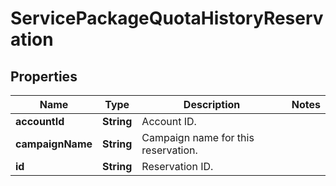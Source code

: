 
# ServicePackageQuotaHistoryReservation

## Properties
Name | Type | Description | Notes
------------ | ------------- | ------------- | -------------
**accountId** | **String** | Account ID. | 
**campaignName** | **String** | Campaign name for this reservation. | 
**id** | **String** | Reservation ID. | 



